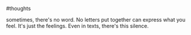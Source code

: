 #thoughts 

sometimes, there's no word. No letters put together can express what you feel.
It's just the feelings. Even in texts, there's this silence. 
